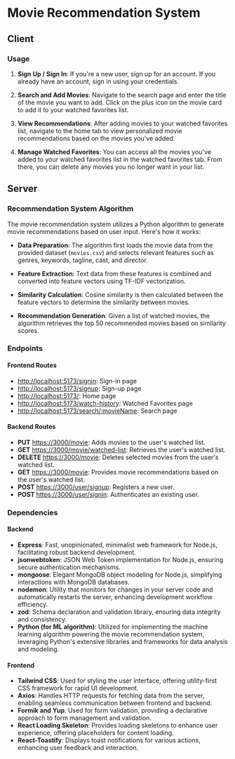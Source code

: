 # Movie Recommendation System

## Client

### Usage

1. **Sign Up / Sign In**: If you're a new user, sign up for an account. If you already have an account, sign in using your credentials.

2. **Search and Add Movies**: Navigate to the search page and enter the title of the movie you want to add. Click on the plus icon on the movie card to add it to your watched favorites list.

3. **View Recommendations**: After adding movies to your watched favorites list, navigate to the home tab to view personalized movie recommendations based on the movies you've added.

4. **Manage Watched Favorites**: You can access all the movies you've added to your watched favorites list in the watched favorites tab. From there, you can delete any movies you no longer want in your list.

## Server

### Recommendation System Algorithm

The movie recommendation system utilizes a Python algorithm to generate movie recommendations based on user input. Here's how it works:

-   **Data Preparation**: The algorithm first loads the movie data from the provided dataset (`movies.csv`) and selects relevant features such as genres, keywords, tagline, cast, and director.

-   **Feature Extraction**: Text data from these features is combined and converted into feature vectors using TF-IDF vectorization.

-   **Similarity Calculation**: Cosine similarity is then calculated between the feature vectors to determine the similarity between movies.

-   **Recommendation Generation**: Given a list of watched movies, the algorithm retrieves the top 50 recommended movies based on similarity scores.

### Endpoints

#### Frontend Routes

-   [http://localhost:5173/signin](http://localhost:5173/signin): Sign-in page
-   [http://localhost:5173/signup](http://localhost:5173/signup): Sign-up page
-   [http://localhost:5173/](http://localhost:5173/): Home page
-   [http://localhost:5173/watch-history](http://localhost:5173/watch-history): Watched Favorites page
-   [http://localhost:5173/search/:movieName](http://localhost:5173/search/:movieName): Search page

#### Backend Routes

-   **PUT** [https://3000/movie](https://3000/movie): Adds movies to the user's watched list.
-   **GET** [https://3000/movie/watched-list](https://3000/movie/watched-list): Retrieves the user's watched list.
-   **DELETE** [https://3000/movie](https://3000/movie): Deletes selected movies from the user's watched list.
-   **GET** [https://3000/movie](https://3000/movie): Provides movie recommendations based on the user's watched list.
-   **POST** [https://3000/user/signup](https://3000/user/signup): Registers a new user.
-   **POST** [https://3000/user/signin](https://3000/user/signin): Authenticates an existing user.

### Dependencies

#### Backend

-   **Express**: Fast, unopinionated, minimalist web framework for Node.js, facilitating robust backend development.
-   **jsonwebtoken**: JSON Web Token implementation for Node.js, ensuring secure authentication mechanisms.
-   **mongoose**: Elegant MongoDB object modeling for Node.js, simplifying interactions with MongoDB databases.
-   **nodemon**: Utility that monitors for changes in your server code and automatically restarts the server, enhancing development workflow efficiency.
-   **zod**: Schema declaration and validation library, ensuring data integrity and consistency.
-   **Python (for ML algorithm)**: Utilized for implementing the machine learning algorithm powering the movie recommendation system, leveraging Python's extensive libraries and frameworks for data analysis and modeling.

#### Frontend

-   **Tailwind CSS**: Used for styling the user interface, offering utility-first CSS framework for rapid UI development.
-   **Axios**: Handles HTTP requests for fetching data from the server, enabling seamless communication between frontend and backend.
-   **Formik and Yup**: Used for form validation, providing a declarative approach to form management and validation.
-   **React Loading Skeleton**: Provides loading skeletons to enhance user experience, offering placeholders for content loading.
-   **React-Toastify**: Displays toast notifications for various actions, enhancing user feedback and interaction.
